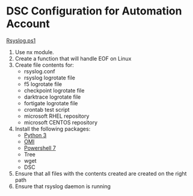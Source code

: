 # DSC Configuration for Automation Account

[Rsyslog.ps1](https://github.com/sip03ds/AzAdmin/blob/original/RSyslog_Sentinel/dsc/Rsyslog.ps1)

1. Use nx module. 
2. Create a function that will handle EOF on Linux
3. Create file contents for:
   - rsyslog.conf
   - rsyslog logrotate file
   - f5 logrotate file
   - checkpoint logrotate file 
   - darktrace logrotate file
   - fortigate logrotate file
   - crontab test script
   - microsoft RHEL repository
   - microsoft CENTOS repository 
4. Install the following packages:
   - [Python 3](https://www.python.org/)
   - [OMI](https://github.com/microsoft/omi)
   - [Powershell 7](https://docs.microsoft.com/en-us/powershell/scripting/install/install-centos?view=powershell-7.2)
   - Tree
   - wget
   - DSC
5. Ensure that all files with the contents created are created on the right path
6. Ensure that rsyslog daemon is running
